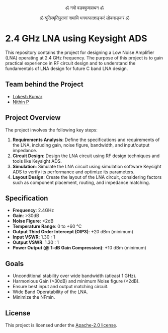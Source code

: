 <p align="center">ॐ नमो वडक्कुमन्नाथन ॐ</p>
<p align="center">ॐ श्रुतिस्मृतिपुराणां नामामि भगवत्पादशङ्करं लोकशङ्करं ॐ</p>

# 2.4 GHz LNA using Keysight ADS

This repository contains the project for designing a Low Noise Amplifier (LNA) operating at 2.4 GHz frequency. The purpose of this project is to gain practical experience in RF circuit design and to understand the fundamentals of LNA design for future C band LNA design.

  ## Team behind the Project
- [Lokesh Kumar](https://www.linkedin.com/in/lokesh-kumar-b373ba229/)
- [Nithin P](https://www.linkedin.com/in/nithin-purushothama-70664727b/)

## Project Overview

The project involves the following key steps:
1. **Requirements Analysis**: Define the specifications and requirements of the LNA, including gain, noise figure, bandwidth, and input/output impedance.
2. **Circuit Design**: Design the LNA circuit using RF design techniques and tools like Keysight ADS.
3. **Simulation**: Simulate the LNA circuit using simulation software Keysight ADS to verify its performance and optimize its parameters.
4. **Layout Design**: Create the layout of the LNA circuit, considering factors such as component placement, routing, and impedance matching.

## Specification

- **Frequency**: 2.4GHz
- **Gain**: >30dB
- **Noise Figure**: <2dB
- **Temperature Range**: 0 to +60 °C
- **Output Third Order Intercept (OIP3)**: +20 dBm (minimum)
- **Input VSWR**: 1.30 : 1
- **Output VSWR**: 1.30 : 1
- **Power Output (@ 1-dB Gain Compression)**: +10 dBm (minimum)

## Goals

- Unconditional stability over wide bandwidth (atleast 1 GHz).
- Harmonious Gain (>30dB) and minimum Noise figure (<2dB).
- Ensure best input and output matching circuit.
- Wide Band Operatability of the LNA.
- Minimize the NFmin.

   
## License

This project is licensed under the [Apache-2.0 license](LICENSE).
